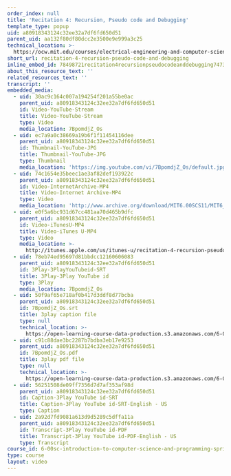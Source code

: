 ```yaml
---
order_index: null
title: 'Recitation 4: Recursion, Pseudo code and Debugging'
template_type: popup
uid: a80918343124c32ee32a7df6fd650d51
parent_uid: aa132f80df80dcc2e3500e9e999a3c25
technical_location: >-
  https://ocw.mit.edu/courses/electrical-engineering-and-computer-science/6-00sc-introduction-to-computer-science-and-programming-spring-2011/resource-index/recitation-4-recursion-pseudo-code-and-debugging
short_url: recitation-4-recursion-pseudo-code-and-debugging
inline_embed_id: 78498721recitation4recursionpseudocodeanddebugging74730259
about_this_resource_text: ''
related_resources_text: ''
transcript: ''
embedded_media:
  - uid: 30ac9c164c007a194254f201a55be0ac
    parent_uid: a80918343124c32ee32a7df6fd650d51
    id: Video-YouTube-Stream
    title: Video-YouTube-Stream
    type: Video
    media_location: 7BpomdjZ_Os
  - uid: ec7a9a0c38669a19b6f1f11454116dee
    parent_uid: a80918343124c32ee32a7df6fd650d51
    id: Thumbnail-YouTube-JPG
    title: Thumbnail-YouTube-JPG
    type: Thumbnail
    media_location: 'https://img.youtube.com/vi/7BpomdjZ_Os/default.jpg'
  - uid: 74c1654e35beec1ae3af82def193922c
    parent_uid: a80918343124c32ee32a7df6fd650d51
    id: Video-InternetArchive-MP4
    title: Video-Internet Archive-MP4
    type: Video
    media_location: 'http://www.archive.org/download/MIT6.00SCS11/MIT6_00SCS11_rec04_300k.mp4'
  - uid: e0f5a6bc931d67cc481aa70d465b9dfc
    parent_uid: a80918343124c32ee32a7df6fd650d51
    id: Video-iTunesU-MP4
    title: Video-iTunes U-MP4
    type: Video
    media_location: >-
      http://itunes.apple.com/us/itunes-u/recitation-4-recursion-pseudo/id499270153?i=110101547
  - uid: 78eb74ed95697d81bbdcc12160606083
    parent_uid: a80918343124c32ee32a7df6fd650d51
    id: 3Play-3PlayYouTubeid-SRT
    title: 3Play-3Play YouTube id
    type: 3Play
    media_location: 7BpomdjZ_Os
  - uid: 50f9af65e718af0b417d3ddf8d77bcba
    parent_uid: a80918343124c32ee32a7df6fd650d51
    id: 7BpomdjZ_Os.srt
    title: 3play caption file
    type: null
    technical_location: >-
      https://open-learning-course-data-production.s3.amazonaws.com/6-00sc-introduction-to-computer-science-and-programming-spring-2011/e613784f8addca908aa576856cd4b488_7BpomdjZ_Os.srt
  - uid: c91c88dae3bc2287b7bdba3eb17e9253
    parent_uid: a80918343124c32ee32a7df6fd650d51
    id: 7BpomdjZ_Os.pdf
    title: 3play pdf file
    type: null
    technical_location: >-
      https://open-learning-course-data-production.s3.amazonaws.com/6-00sc-introduction-to-computer-science-and-programming-spring-2011/78c883010693d7c9470075b65f80e43c_7BpomdjZ_Os.pdf
  - uid: 56251508de09ff7356d7d7af353af98d
    parent_uid: a80918343124c32ee32a7df6fd650d51
    id: Caption-3Play YouTube id-SRT
    title: Caption-3Play YouTube id-SRT-English - US
    type: Caption
  - uid: 2a92d7fd9081a613d9d5289c5dffa11a
    parent_uid: a80918343124c32ee32a7df6fd650d51
    id: Transcript-3Play YouTube id-PDF
    title: Transcript-3Play YouTube id-PDF-English - US
    type: Transcript
course_id: 6-00sc-introduction-to-computer-science-and-programming-spring-2011
type: course
layout: video
---
```

